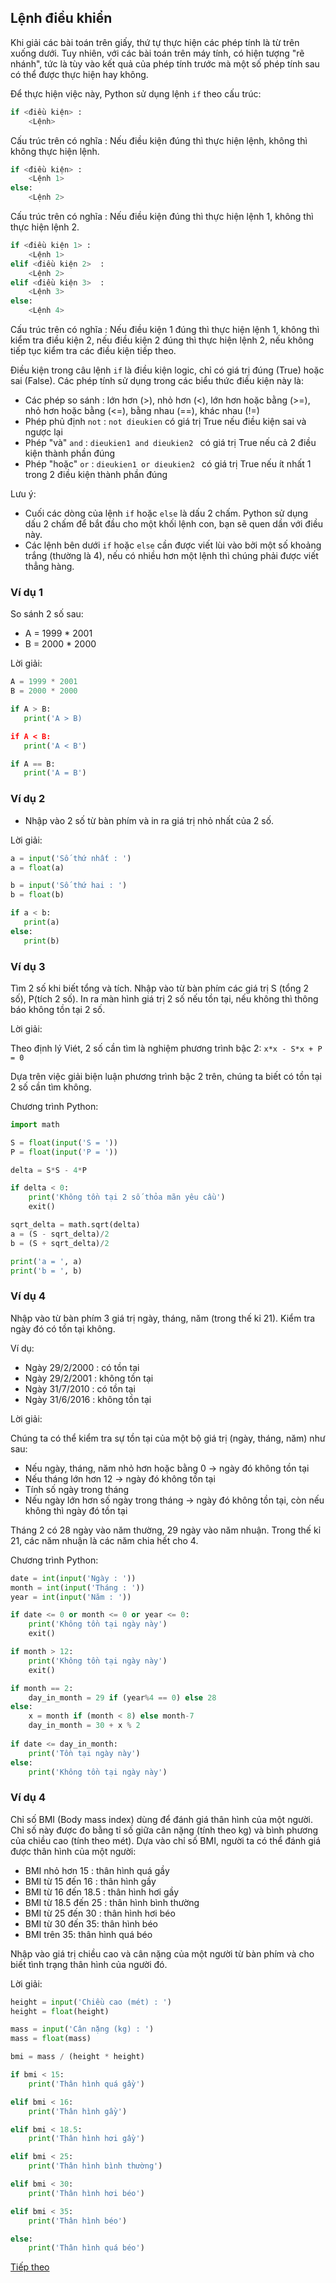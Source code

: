 ## Lệnh điều khiển

Khi giải các bài toán trên giấy, thứ tự thực hiện các phép tính là từ trên xuống dưới. Tuy nhiên, với các bài toán trên máy tính, có hiện tượng "rẽ nhánh", tức là tùy vào kết quả của phép tính trước mà một số phép tính sau có thể được thực hiện hay không.

Để thực hiện việc này, Python sử dụng lệnh ```if``` theo cấu trúc:

```python
if <điều kiện> :
    <Lệnh>
```
Cấu trúc trên có nghĩa : Nếu điều kiện đúng thì thực hiện lệnh, không thì không thực hiện lệnh.

```python
if <điều kiện> :
    <Lệnh 1>
else:
    <Lệnh 2>
```
Cấu trúc trên có nghĩa : Nếu điều kiện đúng thì thực hiện lệnh 1, không thì thực hiện lệnh 2.

```python
if <điều kiện 1> :
    <Lệnh 1>
elif <điều kiện 2>  :
    <Lệnh 2>
elif <điều kiện 3>  :
    <Lệnh 3>
else:
    <Lệnh 4>
```
Cấu trúc trên có nghĩa : Nếu điều kiện 1 đúng thì thực hiện lệnh 1, không thì kiểm tra điều kiện 2, nếu điều kiện 2 đúng thì thực hiện lệnh 2, nếu không tiếp tục kiểm tra các điều kiện tiếp theo.

Điều kiện trong câu lệnh ```if``` là điều kiện logic, chỉ có giá trị đúng (True) hoặc sai (False). Các phép tính sử dụng trong các biểu thức điều kiện này là:
 - Các phép so sánh : lớn hơn (>), nhỏ hơn (<), lớn hơn hoặc bằng (>=), nhỏ hơn hoặc bằng (<=), bằng nhau (==), khác nhau (!=)
 - Phép phủ định ```not``` : ```not dieukien``` có giá trị True nếu điều kiện sai và ngược lại
 - Phép "và" ```and``` : ```dieukien1 and dieukien2 ``` có giá trị True nếu cả 2 điều kiện thành phần đúng
 - Phép "hoặc" ```or``` : ```dieukien1 or dieukien2 ``` có giá trị True nếu ít nhất 1 trong 2 điều kiện thành phần đúng

Lưu ý:
 - Cuối các dòng của lệnh ```if``` hoặc ```else``` là dấu 2 chấm. Python sử dụng dấu 2 chấm để bắt đầu cho một khối lệnh con, bạn sẽ quen dần với điều này.
 - Các lệnh bên dưới ```if``` hoặc ```else``` cần được viết lùi vào bởi một số khoảng trắng (thường là 4), nếu có nhiều hơn một lệnh thì chúng phải được viết thẳng hàng.

### Ví dụ 1
So sánh 2 số sau:
 - A = 1999 * 2001
 - B = 2000 * 2000

Lời giải:

```python
A = 1999 * 2001
B = 2000 * 2000

if A > B:
   print('A > B)

if A < B:
   print('A < B')

if A == B:
   print('A = B')
```

### Ví dụ 2
- Nhập vào 2 số từ bàn phím và in ra giá trị nhỏ nhất của 2 số.

Lời giải:

```python
a = input('Số thứ nhất : ')
a = float(a)

b = input('Số thứ hai : ')
b = float(b)

if a < b:
   print(a)
else:
   print(b)
```

### Ví dụ 3
Tìm 2 số khi biết tổng và tích. Nhập vào từ bàn phím các giá trị S (tổng 2 số), P(tích 2 số). In ra màn hình giá trị 2 số nếu tồn tại, nếu không thì thông báo không tồn tại 2 số.

Lời giải:

Theo định lý Viét, 2 số cần tìm là nghiệm phương trình bậc 2:
  ```x*x - S*x + P = 0```

Dựa trên việc giải biện luận phương trình bậc 2 trên, chúng ta biết có tồn tại 2 số cần tìm không. 

Chương trình Python:

```python
import math

S = float(input('S = '))
P = float(input('P = '))

delta = S*S - 4*P

if delta < 0:
    print('Không tồn tại 2 số thỏa mãn yêu cầu')
    exit()

sqrt_delta = math.sqrt(delta)
a = (S - sqrt_delta)/2
b = (S + sqrt_delta)/2

print('a = ', a)
print('b = ', b)
```

### Ví dụ 4
Nhập vào từ bàn phím 3 giá trị ngày, tháng, năm (trong thế kỉ 21). Kiểm tra ngày đó có tồn tại không.

Ví dụ:
 - Ngày 29/2/2000 : có tồn tại
 - Ngày 29/2/2001 : không tồn tại
 - Ngày 31/7/2010 : có tồn tại
 - Ngày 31/6/2016 : không tồn tại

Lời giải:

Chúng ta có thể kiểm tra sự tồn tại của một bộ giá trị (ngày, tháng, năm) như sau:
 - Nếu ngày, tháng, năm nhỏ hơn hoặc bằng 0 -> ngày đó không tồn tại
 - Nếu tháng lớn hơn 12 -> ngày đó không tồn tại
 - Tính số ngày trong tháng
 - Nếu ngày lớn hơn số ngày trong tháng -> ngày đó không tồn tại, còn nếu không thì ngày đó tồn tại

Tháng 2 có 28 ngày vào năm thường, 29 ngày vào năm nhuận. Trong thế kỉ 21, các năm nhuận là các năm chia hết cho 4.

Chương trình Python:

```python
date = int(input('Ngày : '))
month = int(input('Tháng : '))
year = int(input('Năm : '))

if date <= 0 or month <= 0 or year <= 0:
    print('Không tồn tại ngày này')
    exit()

if month > 12:
    print('Không tồn tại ngày này')
    exit()

if month == 2:
    day_in_month = 29 if (year%4 == 0) else 28
else:
    x = month if (month < 8) else month-7
    day_in_month = 30 + x % 2
     
if date <= day_in_month:
    print('Tồn tại ngày này')
else:
    print('Không tồn tại ngày này')
```

### Ví dụ 4
Chỉ số BMI (Body mass index) dùng để đánh giá thân hình của một người. Chỉ số này được đo bằng tỉ số giữa cân nặng (tính theo kg) và bình phương của chiều cao (tính theo mét).
Dựa vào chỉ số BMI, người ta có thể đánh giá được thân hình của một người:
 - BMI nhỏ hơn 15 : thân hình quá gầy
 - BMI từ 15 đến 16 : thân hình gầy
 - BMI từ 16 đến 18.5 : thân hình hơi gầy
 - BMI từ 18.5 đến 25 : thân hình bình thường
 - BMI từ 25 đến 30 : thân hình hơi béo
 - BMI từ 30 đến 35: thân hình béo
 - BMI trên 35: thân hình quá béo

Nhập vào giá trị chiều cao và cân nặng của một người từ bàn phím và cho biết tình trạng thân hình của người đó.

Lời giải:

```python
height = input('Chiều cao (mét) : ')
height = float(height)

mass = input('Cân nặng (kg) : ')
mass = float(mass)

bmi = mass / (height * height)

if bmi < 15:
    print('Thân hình quá gầy')

elif bmi < 16:
    print('Thân hình gầy')

elif bmi < 18.5:
    print('Thân hình hơi gầy')

elif bmi < 25:
    print('Thân hình bình thường')

elif bmi < 30:
    print('Thân hình hơi béo')

elif bmi < 35:
    print('Thân hình béo')

else:
    print('Thân hình quá béo')
```

[Tiếp theo](Loop.md)


